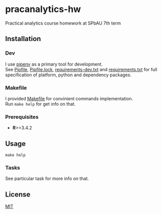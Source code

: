 # pracanalytics-hw

Practical analytics course homework at SPbAU 7th term

## Installation

### Dev

I use [pipenv](https://docs.pipenv.org/) as a primary tool for development.  
See [Pipfile](Pipfile), [Pipfile.lock](Pipfile.lock), 
[requirements-dev.txt](requirements-dev.txt) and
[requirements.txt](requirements.txt) for full specification of platform, python
and dependency packages.

### Makefile

I provided [Makefile](Makefile) for convinient commands implementation.  
Run `make help` for get info on that.

### Prerequisites

* **R**>=3.4.2

## Usage

`make help`

### Tasks

See particular task for more info on that.

## License

[MIT](LICENSE)
